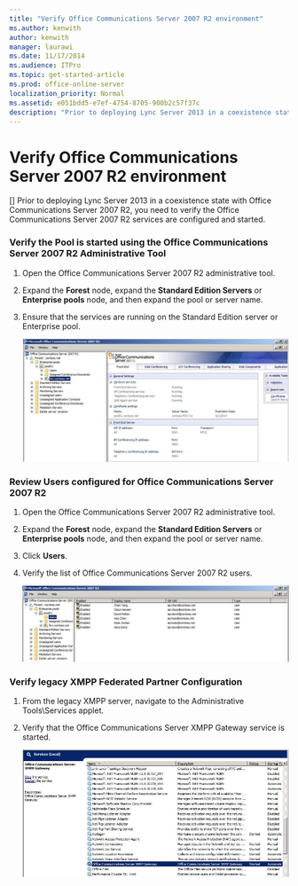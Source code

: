 ```yaml
---
title: "Verify Office Communications Server 2007 R2 environment"
ms.author: kenwith
author: kenwith
manager: laurawi
ms.date: 11/17/2014
ms.audience: ITPro
ms.topic: get-started-article
ms.prod: office-online-server
localization_priority: Normal
ms.assetid: e051bdd5-e7ef-4754-8705-900b2c57f37c
description: "Prior to deploying Lync Server 2013 in a coexistence state with Office Communications Server 2007 R2, you need to verify the Office Communications Server 2007 R2 services are configured and started."
---
```


# Verify Office Communications Server 2007 R2 environment
[]
Prior to deploying Lync Server 2013 in a coexistence state with Office Communications Server 2007 R2, you need to verify the Office Communications Server 2007 R2 services are configured and started. 
  
### Verify the Pool is started using the Office Communications Server 2007 R2 Administrative Tool

1. Open the Office Communications Server 2007 R2 administrative tool.
    
2. Expand the **Forest** node, expand the **Standard Edition Servers** or **Enterprise pools** node, and then expand the pool or server name. 
    
3. Ensure that the services are running on the Standard Edition server or Enterprise pool.
    
     ![Office Communications Server 2007 R2 Admin Console](media/migration_ocs_topo_w13adminconsole.JPG)
  
### Review Users configured for Office Communications Server 2007 R2

1. Open the Office Communications Server 2007 R2 administrative tool.
    
2. Expand the **Forest** node, expand the **Standard Edition Servers** or **Enterprise pools** node, and then expand the pool or server name. 
    
3. Click **Users**. 
    
4. Verify the list of Office Communications Server 2007 R2 users. 
    
     ![List fo users in OCS Admin tool](media/migration_ocs_topo_w13services_userslist.JPG)
  
### Verify legacy XMPP Federated Partner Configuration

1. From the legacy XMPP server, navigate to the Administrative Tools\Services applet.
    
2. Verify that the Office Communications Server XMPP Gateway service is started. 
    
     ![Office Communications Server XMPP Gateway Service](media/migration_lyncserver_15_xmpp_legacyservicesstarted.JPG)
  

